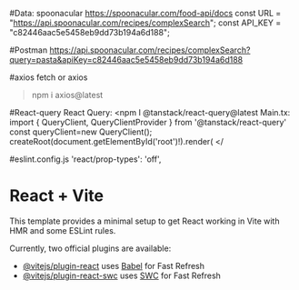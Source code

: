 #Data: spoonacular
https://spoonacular.com/food-api/docs
const URL = "https://api.spoonacular.com/recipes/complexSearch";
const API_KEY = "c82446aac5e5458eb9dd73b194a6d188";

#Postman
https://api.spoonacular.com/recipes/complexSearch?query=pasta&apiKey=c82446aac5e5458eb9dd73b194a6d188

#axios
fetch or axios

> npm i axios@latest

#React-query
React Query:
<npm I @tanstack/react-query@latest
Main.tx: import { QueryClient, QueryClientProvider } from '@tanstack/react-query'
const queryClient=new QueryClient();
createRoot(document.getElementById('root')!).render(
<StrictMode>
<QueryClientProvider client={queryClient}>
<App />
</QueryClientProvider>
</

#eslint.config.js
'react/prop-types': 'off',

# React + Vite

This template provides a minimal setup to get React working in Vite with HMR and some ESLint rules.

Currently, two official plugins are available:

- [@vitejs/plugin-react](https://github.com/vitejs/vite-plugin-react/blob/main/packages/plugin-react/README.md) uses [Babel](https://babeljs.io/) for Fast Refresh
- [@vitejs/plugin-react-swc](https://github.com/vitejs/vite-plugin-react-swc) uses [SWC](https://swc.rs/) for Fast Refresh

